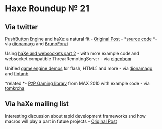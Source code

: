 [_template]: roundup.html
# Haxe Roundup № 21

## Via twitter
[PushButton Engine][link 1] and haXe: a natural fit - [Original Post][link 2] - *[source code][link 3] *- via [dionamago][link 4] and [BrunoFonzi][link 5]

Using [haXe and websockets part 2][link 6] - with more example code and websocket compatible ThreadRemotingServer - via [eigenbom][link 7]

Unified [game engine demos][link 8] for flash, HTML5 and more - via [dionamago][link 9] and [fintanb][link 10]

*related *- [P2P Gaming library][link 11] from MAX 2010 with example code - via [tomkrcha][link 12]

## Via haXe mailing list
Interesting discussion about rapid development frameworks and how macros will play a part in future projects - [Original Post][link 13]

[link 1]: http://pushbuttonengine.com/ "Push Button Engine"
[link 2]: http://dionamago.net/?p=386 "PushButton Engine and haXe: a natural fit - Dion Amago Blog"
[link 3]: https://github.com/dionjwa/Hydrax "Hydrax - Push Button Engine for haXe - Github"
[link 4]: http://www.twitter.com/dionamago "@dionamago"
[link 5]: http://www.twitter.com/BrunoFonzi "@BrunoFonzi"
[link 6]: http://bp.io/post/325 "Using haXe and websockets part 2 - Ben Porter Blog"
[link 7]: http://www.twitter.com/eigenbom "@eigenbom"
[link 8]: http://dionamago.net/?p=410 "Unified Game Engine Demos for Flash, HTML5 and more - Dion Amago Blog"
[link 9]: http://www.twitter.com/dionamago "@dionamago"
[link 10]: http://www.twitter.com/fintanb "@fintanb"
[link 11]: http://www.flashrealtime.com/p2p-game-lib/ "P2P Gaming Library from MAX 2010 - FlashRealtime Blog"
[link 12]: http://www.twitter.com/tomkrcha "@tomkrcha"
[link 13]: http://haxe.1354130.n2.nabble.com/haxe-rails-td5773724.html "haXe rapid development frameworks - haXe Mailing List"

